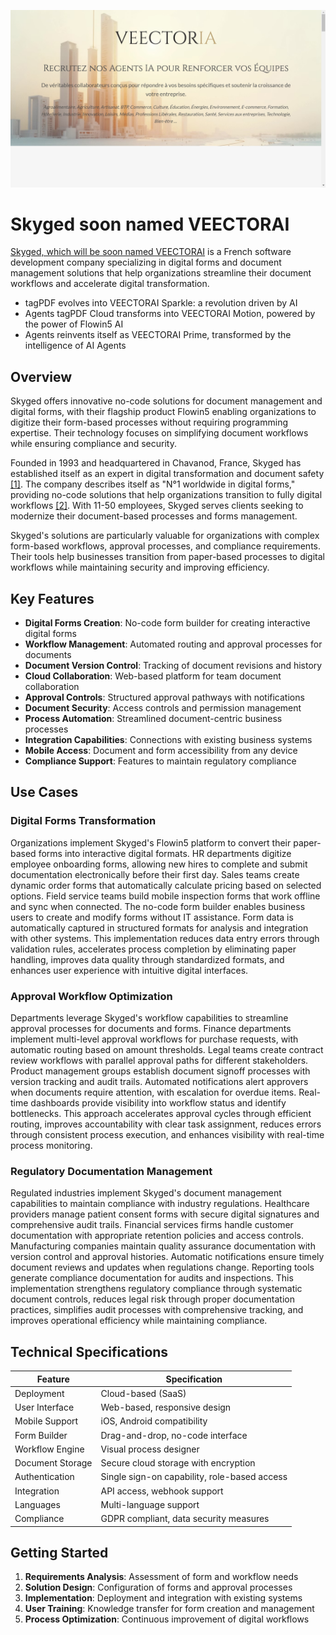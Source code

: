 ![Skyged soon named VEECTORAI](assets\skyged-soon-named-veectorai.png)

# Skyged soon named VEECTORAI

[Skyged, which will be soon named VEECTORAI](https://www.skyged.com/) is a French software development company specializing in digital forms and document management solutions that help organizations streamline their document workflows and accelerate digital transformation.

- tagPDF evolves into VEECTORAI Sparkle: a revolution driven by AI
- Agents tagPDF Cloud transforms into VEECTORAI Motion, powered by the power of Flowin5 AI
- Agents reinvents itself as VEECTORAI Prime, transformed by the intelligence of AI Agents

## Overview

Skyged offers innovative no-code solutions for document management and digital forms, with their flagship product Flowin5 enabling organizations to digitize their form-based processes without requiring programming expertise. Their technology focuses on simplifying document workflows while ensuring compliance and security.

Founded in 1993 and headquartered in Chavanod, France, Skyged has established itself as an expert in digital transformation and document safety [[1]](https://www.linkedin.com/company/skyged/?originalSubdomain=fr). The company describes itself as "N°1 worldwide in digital forms," providing no-code solutions that help organizations transition to fully digital workflows [[2]](https://fr.linkedin.com/company/skyged). With 11-50 employees, Skyged serves clients seeking to modernize their document-based processes and forms management.

Skyged's solutions are particularly valuable for organizations with complex form-based workflows, approval processes, and compliance requirements. Their tools help businesses transition from paper-based processes to digital workflows while maintaining security and improving efficiency.

## Key Features

- **Digital Forms Creation**: No-code form builder for creating interactive digital forms
- **Workflow Management**: Automated routing and approval processes for documents
- **Document Version Control**: Tracking of document revisions and history
- **Cloud Collaboration**: Web-based platform for team document collaboration
- **Approval Controls**: Structured approval pathways with notifications
- **Document Security**: Access controls and permission management
- **Process Automation**: Streamlined document-centric business processes
- **Integration Capabilities**: Connections with existing business systems
- **Mobile Access**: Document and form accessibility from any device
- **Compliance Support**: Features to maintain regulatory compliance

## Use Cases

### Digital Forms Transformation

Organizations implement Skyged's Flowin5 platform to convert their paper-based forms into interactive digital formats. HR departments digitize employee onboarding forms, allowing new hires to complete and submit documentation electronically before their first day. Sales teams create dynamic order forms that automatically calculate pricing based on selected options. Field service teams build mobile inspection forms that work offline and sync when connected. The no-code form builder enables business users to create and modify forms without IT assistance. Form data is automatically captured in structured formats for analysis and integration with other systems. This implementation reduces data entry errors through validation rules, accelerates process completion by eliminating paper handling, improves data quality through standardized formats, and enhances user experience with intuitive digital interfaces.

### Approval Workflow Optimization

Departments leverage Skyged's workflow capabilities to streamline approval processes for documents and forms. Finance departments implement multi-level approval workflows for purchase requests, with automatic routing based on amount thresholds. Legal teams create contract review workflows with parallel approval paths for different stakeholders. Product management groups establish document signoff processes with version tracking and audit trails. Automated notifications alert approvers when documents require attention, with escalation for overdue items. Real-time dashboards provide visibility into workflow status and identify bottlenecks. This approach accelerates approval cycles through efficient routing, improves accountability with clear task assignment, reduces errors through consistent process execution, and enhances visibility with real-time process monitoring.

### Regulatory Documentation Management

Regulated industries implement Skyged's document management capabilities to maintain compliance with industry regulations. Healthcare providers manage patient consent forms with secure digital signatures and comprehensive audit trails. Financial services firms handle customer documentation with appropriate retention policies and access controls. Manufacturing companies maintain quality assurance documentation with version control and approval histories. Automatic notifications ensure timely document reviews and updates when regulations change. Reporting tools generate compliance documentation for audits and inspections. This implementation strengthens regulatory compliance through systematic document controls, reduces legal risk through proper documentation practices, simplifies audit processes with comprehensive tracking, and improves operational efficiency while maintaining compliance.

## Technical Specifications

| Feature | Specification |
|---------|---------------|
| Deployment | Cloud-based (SaaS) |
| User Interface | Web-based, responsive design |
| Mobile Support | iOS, Android compatibility |
| Form Builder | Drag-and-drop, no-code interface |
| Workflow Engine | Visual process designer |
| Document Storage | Secure cloud storage with encryption |
| Authentication | Single sign-on capability, role-based access |
| Integration | API access, webhook support |
| Languages | Multi-language support |
| Compliance | GDPR compliant, data security measures |

## Getting Started

1. **Requirements Analysis**: Assessment of form and workflow needs
2. **Solution Design**: Configuration of forms and approval processes
3. **Implementation**: Deployment and integration with existing systems
4. **User Training**: Knowledge transfer for form creation and management
5. **Process Optimization**: Continuous improvement of digital workflows


